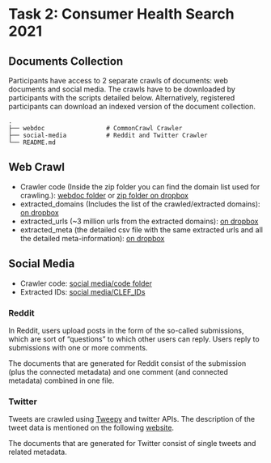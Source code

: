 # Task 2: Consumer Health Search 2021

## Documents Collection
Participants have access to 2 separate crawls of documents: web documents and social media. The crawls have to be downloaded by participants with the scripts detailed below. Alternatively, registered participants can download an indexed version of the document collection.

    .
    ├── webdoc                 # CommonCrawl Crawler
    ├── social-media           # Reddit and Twitter Crawler
    └── README.md

## Web Crawl

- Crawler code (Inside the zip folder you can find the domain list used for crawling.): [webdoc folder](./Webdoc/) or [zip folder on dropbox](https://www.dropbox.com/s/n2ws9qbc6mdspwn/crawler_code.zip?dl=0) 
- extracted_domains (Includes the list of the crawled/extracted domains): [on dropbox](https://www.dropbox.com/s/wg40cl02u61sfs5/extracted_domains.csv?dl=0)
- extracted_urls (~3 million urls from the extracted domains): [on dropbox](https://www.dropbox.com/s/phvim7v2228bdt1/extracted_urls.csv?dl=0) 
- extracted_meta (the detailed csv file with the same extracted urls and all the detailed meta-information): [on dropbox](https://www.dropbox.com/s/1fsfwmmiea23n5z/extracted_meta.csv?dl=0)



## Social Media 

- Crawler code: [social media/code folder](./social-media/code)
- Extracted IDs:  [social media/CLEF_IDs](./social-media/CLEF_IDs)
### Reddit

In Reddit, users upload posts in the form of the so-called submissions, which are sort of “questions” to which other users can reply. Users reply to submissions with one or more comments. 

The documents that are generated for Reddit consist of the submission (plus the connected metadata) and one comment (and connected metadata) combined in one file.

### Twitter 

Tweets are crawled using [Tweepy](https://www.tweepy.org/) and twitter APIs. The description of the tweet data is mentioned on the following [website](https://developer.twitter.com/en/docs/twitter-api/v1/data-dictionary/object-model/tweet). 

The documents that are generated for Twitter consist of single tweets and related metadata.





